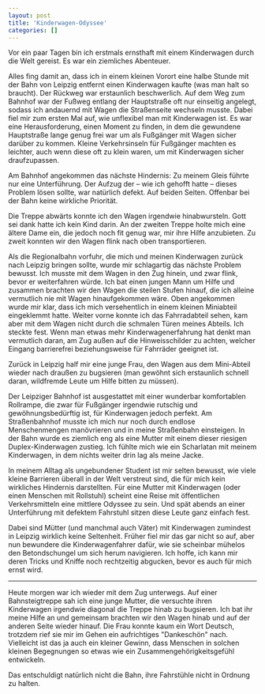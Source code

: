 ```yaml
---
layout: post
title: 'Kinderwagen-Odyssee'
categories: []
---
```


Vor ein paar Tagen bin ich erstmals ernsthaft mit einem Kinderwagen durch die Welt gereist. Es war ein ziemliches Abenteuer.

Alles fing damit an, dass ich in einem kleinen Vorort eine halbe Stunde mit der Bahn von Leipzig entfernt einen Kinderwagen kaufte (was man halt so braucht). Der Rückweg war erstaunlich beschwerlich. Auf dem Weg zum Bahnhof war der Fußweg entlang der Hauptstraße oft nur einseitig angelegt, sodass ich andauernd mit Wagen die Straßenseite wechseln musste. Dabei fiel mir zum ersten Mal auf, wie unflexibel man mit Kinderwagen ist. Es war eine Herausforderung, einen Moment zu finden, in dem die gewundene Hauptstraße lange genug frei war um als Fußgänger mit Wagen sicher darüber zu kommen. Kleine Verkehrsinseln für Fußgänger machten es leichter, auch wenn diese oft zu klein waren, um mit Kinderwagen sicher draufzupassen.

Am Bahnhof angekommen das nächste Hindernis: Zu meinem Gleis führte nur eine Unterführung. Der Aufzug der – wie ich gehofft hatte – dieses Problem lösen sollte, war natürlich defekt. Auf beiden Seiten. Offenbar bei der Bahn keine wirkliche Priorität.

Die Treppe abwärts konnte ich den Wagen irgendwie hinabwursteln. Gott sei dank hatte ich kein Kind darin. An der zweiten Treppe holte mich eine ältere Dame ein, die jedoch noch fit genug war, mir ihre Hilfe anzubieten. Zu zweit konnten wir den Wagen flink nach oben transportieren.

Als die Regionalbahn vorfuhr, die mich und meinen Kinderwagen zurück nach Leipzig bringen sollte, wurde mir schlagartig das nächste Problem bewusst. Ich musste mit dem Wagen in den Zug hinein, und zwar flink, bevor er weiterfahren würde. Ich bat einen jungen Mann um Hilfe und zusammen brachten wir den Wagen die steilen Stufen hinauf, die ich alleine vermutlich nie mit Wagen hinaufgekommen wäre. Oben angekommen wurde mir klar, dass ich mich versehentlich in einem kleinen Miniabteil eingeklemmt hatte. Weiter vorne konnte ich das Fahrradabteil sehen, kam aber mit dem Wagen nicht durch die schmalen Türen meines Abteils. Ich steckte fest. Wenn man etwas mehr Kinderwagenerfahrung hat denkt man vermutlich daran, am Zug außen auf die Hinweisschilder zu achten, welcher Eingang barrierefrei beziehungsweise für Fahrräder geeignet ist.

Zurück in Leipzig half mir eine junge Frau, den Wagen aus dem Mini-Abteil wieder nach draußen zu bugsieren (man gewöhnt sich erstaunlich schnell daran, wildfremde Leute um Hilfe bitten zu müssen).

Der Leipziger Bahnhof ist ausgestattet mit einer wunderbar komfortablen Rollrampe, die zwar für Fußgänger irgendwie rutschig und gewöhnungsbedürftig ist, für Kinderwagen jedoch perfekt. Am Straßenbahnhof musste ich mich nur noch durch endlose Menschenmengen manövrieren und in meine Straßenbahn einsteigen. In der Bahn wurde es ziemlich eng als eine Mutter mit einem dieser riesigen Duplex-Kinderwagen zustieg. Ich fühlte mich wie ein Scharlatan mit meinem Kinderwagen, in dem nichts weiter drin lag als meine Jacke.

In meinem Alltag als ungebundener Student ist mir selten bewusst, wie viele kleine Barrieren überall in der Welt verstreut sind, die für mich kein wirkliches Hindernis darstellten. Für eine Mutter mit Kinderwagen (oder einen Menschen mit Rollstuhl) scheint eine Reise mit öffentlichen Verkehrsmitteln eine mittlere Odyssee zu sein. Und spät abends an einer Unterführung mit defektem Fahrstuhl sitzen diese Leute ganz einfach fest.

Dabei sind Mütter (und manchmal auch Väter) mit Kinderwagen zumindest in Leipzig wirklich keine Seltenheit. Früher fiel mir das gar nicht so auf, aber nun bewundere die Kinderwagenfahrer dafür, wie sie scheinbar mühelos den Betondschungel um sich herum navigieren. Ich hoffe, ich kann mir deren Tricks und Kniffe noch rechtzeitig abgucken, bevor es auch für mich ernst wird.

-----

Heute morgen war ich wieder mit dem Zug unterwegs. Auf einer Bahnsteigtreppe sah ich eine junge Mutter, die versuchte ihren Kinderwagen irgendwie diagonal die Treppe hinab zu bugsieren. Ich bat ihr meine Hilfe an und gemeinsam brachten wir den Wagen hinab und auf der anderen Seite wieder hinauf. Die Frau konnte kaum ein Wort Deutsch, trotzdem rief sie mir im Gehen ein aufrichtiges "Dankeschön" nach. Vielleicht ist das ja auch ein kleiner Gewinn, dass Menschen in solchen kleinen Begegnungen so etwas wie ein Zusammengehörigkeitsgefühl entwickeln.

Das entschuldigt natürlich nicht die Bahn, ihre Fahrstühle nicht in Ordnung zu halten.